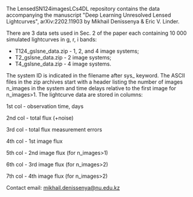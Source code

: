 The LensedSN124imagesLCs4DL repository contains the data accompanying the manuscript "Deep Learning Unresolved Lensed Lightcurves", arXiv:2202.11903 by Mikhail Denissenya & Eric V. Linder.

There are 3 data sets used in Sec. 2 of the paper each containing  10 000 simulated lightcurves in g, r, i bands: 
 
 * T124_gslsne_data.zip   - 1, 2, and 4 image systems;
 * T2_gslsne_data.zip  - 2 image systems;
 * T4_gslsne_data.zip  - 4 image systems. 

The system ID is indicated in the filename after sys_ keyword.  The ASCII files in the zip archives start with a header listing the number of images n_images in the system and time delays relative to the first image for n_images>1. The lightcurve data are stored in columns:

1st col - observation time, days

2nd col - total flux (+noise)

3rd col - total flux measurement errors

4th col - 1st image flux

5th col - 2nd image flux (for n_images>1)

6th col - 3rd image flux (for n_images>2)

7th col - 4th image flux (for n_images>2)

Contact email: mikhail.denissenya@nu.edu.kz
